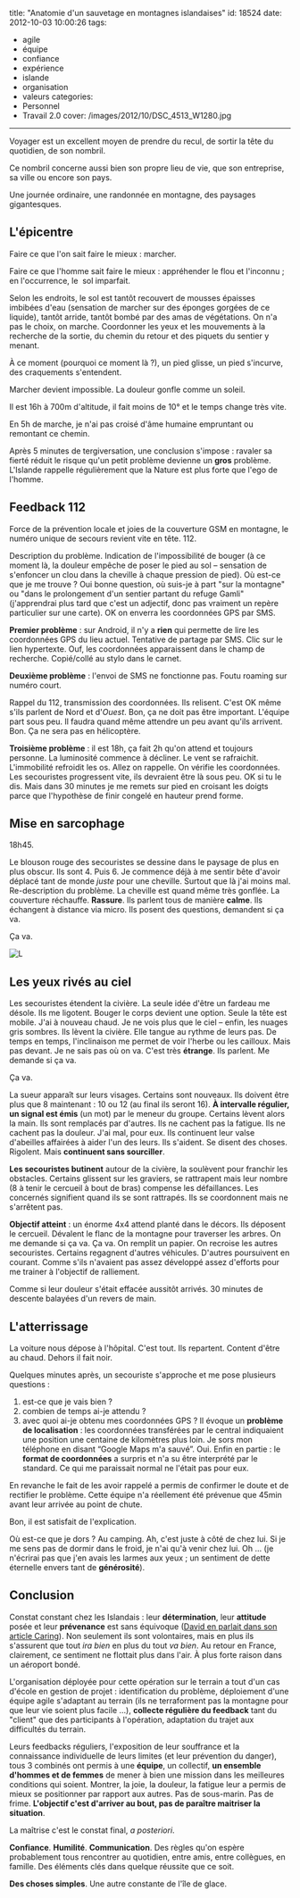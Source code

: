 title: "Anatomie d'un sauvetage en montagnes islandaises"
id: 18524
date: 2012-10-03 10:00:26
tags:
- agile
- équipe
- confiance
- expérience
- islande
- organisation
- valeurs
categories:
- Personnel
- Travail 2.0
cover: /images/2012/10/DSC_4513_W1280.jpg
---

Voyager est un excellent moyen de prendre du recul, de sortir la tête du quotidien, de son nombril.

Ce nombril concerne aussi bien son propre lieu de vie, que son entreprise, sa ville ou encore son pays.

Une journée ordinaire, une randonnée en montagne, des paysages gigantesques.

<!--more-->

## L'épicentre

Faire ce que l'on sait faire le mieux : marcher.

Faire ce que l'homme sait faire le mieux : appréhender le flou et l'inconnu ; en l'occurrence, le  sol imparfait.

Selon les endroits, le sol est tantôt recouvert de mousses épaisses imbibées d'eau (sensation de marcher sur des éponges gorgées de ce liquide), tantôt arride, tantôt bombé par des amas de végétations. On n'a pas le choix, on marche. Coordonner les yeux et les mouvements à la recherche de la sortie, du chemin du retour et des piquets du sentier y menant.

À ce moment (pourquoi ce moment là ?), un pied glisse, un pied s'incurve, des craquements s'entendent.

Marcher devient impossible. La douleur gonfle comme un soleil.

Il est 16h à 700m d'altitude, il fait moins de 10° et le temps change très vite.

En 5h de marche, je n'ai pas croisé d'âme humaine empruntant ou remontant ce chemin.

Après 5 minutes de tergiversation, une conclusion s'impose : ravaler sa fierté réduit le risque qu'un petit problème devienne un **gros** problème. L'Islande rappelle régulièrement que la Nature est plus forte que l'ego de l'homme.

## Feedback 112

Force de la prévention locale et joies de la couverture GSM en montagne, le numéro unique de secours revient vite en tête. 112.

Description du problème. Indication de l'impossibilité de bouger (à ce moment là, la douleur empêche de poser le pied au sol – sensation de s'enfoncer un clou dans la cheville à chaque pression de pied). Où est-ce que je me trouve ? Oui bonne question, où suis-je à part "sur la montagne" ou "dans le prolongement d'un sentier partant du refuge Gamli" (j'apprendrai plus tard que c'est un adjectif, donc pas vraiment un repère particulier sur une carte). OK on enverra les coordonnées GPS par SMS.

**Premier problème** : sur Android, il n'y a **rien** qui permette de lire les coordonnées GPS du lieu actuel. Tentative de partage par SMS. Clic sur le lien hypertexte. Ouf, les coordonnées apparaissent dans le champ de recherche. Copié/collé au stylo dans le carnet.

**Deuxième problème** : l'envoi de SMS ne fonctionne pas. Foutu roaming sur numéro court.

Rappel du 112, transmission des coordonnées. Ils relisent. C'est OK même s'ils parlent de Nord et d'_Ouest_. Bon, ça ne doit pas être important. L'équipe part sous peu. Il faudra quand même attendre un peu avant qu'ils arrivent. Bon. Ça ne sera pas en hélicoptère.

**Troisième problème** : il est 18h, ça fait 2h qu'on attend et toujours personne. La luminosité commence à décliner. Le vent se rafraichit. L'immobilité refroidit les os. Allez on rappelle. On vérifie les coordonnées. Les secouristes progressent vite, ils devraient être là sous peu. OK si tu le dis. Mais dans 30 minutes je me remets sur pied en croisant les doigts parce que l'hypothèse de finir congelé en hauteur prend forme.

## Mise en sarcophage

18h45.

Le blouson rouge des secouristes se dessine dans le paysage de plus en plus obscur. Ils sont 4\. Puis 6.
Je commence déjà à me sentir bête d'avoir déplacé tant de monde _juste_ pour une cheville. Surtout que là j'ai moins mal.
Re-description du problème. La cheville est quand même très gonflée. La couverture réchauffe. **Rassure**.
Ils parlent tous de manière **calme**. Ils échangent à distance via micro. Ils posent des questions, demandent si ça va.

Ça va.

![](/images/2012/10/DSC_4514_W1280-600x399.jpg "L")

## Les yeux rivés au ciel

Les secouristes étendent la civière. La seule idée d'être un fardeau me désole.
Ils me ligotent. Bouger le corps devient une option. Seule la tête est mobile. J'ai à nouveau chaud. Je ne vois plus que le ciel – enfin, les nuages gris sombres. Ils lèvent la civière. Elle tangue au rythme de leurs pas. De temps en temps, l'inclinaison me permet de voir l'herbe ou les cailloux. Mais pas devant. Je ne sais pas où on va. C'est très **étrange**. Ils parlent. Me demande si ça va.

Ça va.

La sueur apparaît sur leurs visages. Certains sont nouveaux. Ils doivent être plus que 8 maintenant : 10 ou 12 (au final ils seront 16).
**À intervalle régulier, un signal est émis** (un mot) par le meneur du groupe. Certains lèvent alors la main. Ils sont remplacés par d'autres.
Ils ne cachent pas la fatigue. Ils ne cachent pas la douleur. J'ai mal, pour eux. Ils continuent leur valse d'abeilles affairées à aider l'un des leurs. Ils s'aident. Se disent des choses. Rigolent. Mais **continuent sans sourciller**.

**Les secouristes butinent** autour de la civière, la soulèvent pour franchir les obstacles. Certains glissent sur les graviers, se rattrapent mais leur nombre (8 à tenir le cercueil à bout de bras) compense les défaillances. Les concernés signifient quand ils se sont rattrapés. Ils se coordonnent mais ne s'arrêtent pas.

**Objectif atteint** : un énorme 4x4 attend planté dans le décors. Ils déposent le cercueil. Dévalent le flanc de la montagne pour traverser les arbres. On me demande si ça va. Ça va. On remplit un papier. On recroise les autres secouristes. Certains regagnent d'autres véhicules. D'autres poursuivent en courant. Comme s'ils n'avaient pas assez développé assez d'efforts pour me trainer à l'objectif de ralliement.

Comme si leur douleur s'était effacée aussitôt arrivés.
30 minutes de descente balayées d'un revers de main.

## L'atterrissage

La voiture nous dépose à l'hôpital. C'est tout. Ils repartent. Content d'être au chaud. Dehors il fait noir.

Quelques minutes après, un secouriste s'approche et me pose plusieurs questions :

1.  est-ce que je vais bien ?
2.  combien de temps ai-je attendu ?
3.  avec quoi ai-je obtenu mes coordonnées GPS ?
Il évoque un **problème de localisation** : les coordonnées transférées par le central indiquaient une position une centaine de kilomètres plus loin. Je sors mon téléphone en disant “Google Maps m'a sauvé”. Oui. Enfin en partie : le **format de coordonnées** a surpris et n'a su être interprété par le standard. Ce qui me paraissait normal ne l'était pas pour eux.

En revanche le fait de les avoir rappelé a permis de confirmer le doute et de rectifier le problème. Cette équipe n'a réellement été prévenue que 45min avant leur arrivée au point de chute.

Bon, il est satisfait de l'explication.

Où est-ce que je dors ? Au camping. Ah, c'est juste à côté de chez lui. Si je me sens pas de dormir dans le froid, je n'ai qu'à venir chez lui.
Oh … (je n'écrirai pas que j'en avais les larmes aux yeux ; un sentiment de dette éternelle envers tant de **générosité**).

## Conclusion

Constat constant chez les Islandais : leur **détermination**, leur **attitude** posée et leur **prévenance** est sans équivoque ([David en parlait dans son article Caring](https://larlet.fr/david/thoughts/#caring)).
Non seulement ils sont volontaires, mais en plus ils s'assurent que tout _ira bien_ en plus du tout _va bien_.
Au retour en France, clairement, ce sentiment ne flottait plus dans l'air.
À plus forte raison dans un aéroport bondé.

L'organisation déployée pour cette opération sur le terrain a tout d'un cas d'école en gestion de projet : identification du problème, déploiement d'une équipe agile s'adaptant au terrain (ils ne terraforment pas la montagne pour que leur vie soient plus facile …), **collecte régulière du feedback** tant du "client" que des participants à l'opération, adaptation du trajet aux difficultés du terrain.

Leurs feedbacks réguliers, l'exposition de leur souffrance et la connaissance individuelle de leurs limites (et leur prévention du danger), tous 3 combinés ont permis à une **équipe**, un collectif, **un ensemble d'hommes et de femmes** de mener à bien une mission dans les meilleures conditions qui soient. Montrer, la joie, la douleur, la fatigue leur a permis de mieux se positionner par rapport aux autres. Pas de sous-marin. Pas de frime. **L'objectif c'est d'arriver au bout, pas de paraître maitriser la situation**.

La maîtrise c'est le constat final, _a posteriori_.

**Confiance**. **Humilité**. **Communication**.
Des règles qu'on espère probablement tous rencontrer au quotidien, entre amis, entre collègues, en famille.
Des éléments clés dans quelque réussite que ce soit.

**Des choses simples**.
Une autre constante de l'île de glace.